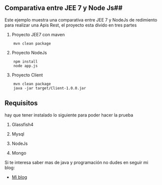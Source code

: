 ## Comparativa entre JEE 7 y Node Js##

Este ejemplo muestra una comparativa entre JEE 7 y NodeJs de redimiento para realizar una Apis Rest, el proyecto esta divido en tres partes

1. Proyecto JEE7 con maven
```
	mvn clean package
```

2. Proyecto NodeJs
```
	npm install
	node app.js
```

3. Proyecto Client
```
	mvn clean package
	java -jar target/Client-1.0.0.jar

```


Requisitos
-------

hay que tener instalado lo siguiente para poder hacer la prueba

1. Glassfish4

2. Mysql

3. NodeJs

4. Mongo

Si te interesa saber mas de java y programación no dudes en seguir mi blog:

* [Mi blog](http://tirandolineasdecodigo.blogspot.com.es/)

